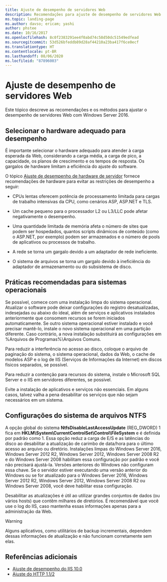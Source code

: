 ```yaml
---
title: Ajuste de desempenho de servidores Web
description: Recomendações para ajuste de desempenho de servidores Web com Windows Server 2016
ms.topic: landing-page
ms.author: davso; ericam; yashi
author: phstee
ms.date: 10/16/2017
ms.openlocfilehash: 8c0f2383291ee4f0abd74c58d50dc51549edfead
ms.sourcegitcommit: 53d526bfeddb89d28af44210a23ba417f6ce0ecf
ms.translationtype: HT
ms.contentlocale: pt-BR
ms.lasthandoff: 08/06/2020
ms.locfileid: "87896003"
---
```

# <a name="performance-tuning-web-servers"></a>Ajuste de desempenho de servidores Web


Este tópico descreve as recomendações e os métodos para ajustar o desempenho de servidores Web com Windows Server 2016.


## <a name="selecting-the-proper-hardware-for-performance"></a>Selecionar o hardware adequado para desempenho


É importante selecionar o hardware adequado para atender à carga esperada da Web, considerando a carga média, a carga de pico, a capacidade, os planos de crescimento e os tempos de resposta. Os gargalos de hardware limitam a eficiência do ajuste do software.

O tópico [Ajuste de desempenho de hardware de servidor](../../hardware/index.md) fornece recomendações de hardware para evitar as restrições de desempenho a seguir:

-   CPUs lentas oferecem potência de processamento limitada para cargas de trabalho intensivas da CPU, como cenários ASP, ASP.NET e TLS.

-   Um cache pequeno para o processador L2 ou L3/LLC pode afetar negativamente o desempenho.

-   Uma quantidade limitada de memória afeta o número de sites que podem ser hospedados, quantos scripts dinâmicos de conteúdo (como o ASP.NET, por exemplo) podem ser armazenados e o número de pools de aplicativos ou processos de trabalho.

-   A rede se torna um gargalo devido a um adaptador de rede ineficiente.

-   O sistema de arquivos se torna um gargalo devido à ineficiência do adaptador de armazenamento ou do subsistema de disco.

## <a name="operating-system-best-practices"></a>Práticas recomendadas para sistemas operacionais


Se possível, comece com uma instalação limpa do sistema operacional. Atualizar o software pode deixar configurações do registro desatualizadas, indesejadas ou abaixo do ideal, além de serviços e aplicativos instalados anteriormente que consomem recursos se forem iniciados automaticamente. Se outro sistema operacional estiver instalado e você precisar mantê-lo, instale o novo sistema operacional em uma partição diferente. Caso contrário, a nova instalação substituirá as configurações em %Arquivos de Programas%\\Arquivos Comuns.

Para reduzir a interferência no acesso ao disco, coloque o arquivo de paginação do sistema, o sistema operacional, dados da Web, o cache de modelos ASP e o log de IIS (Serviços de Informações da Internet) em discos físicos separados, se possível.

Para reduzir a contenção para recursos do sistema, instale o Microsoft SQL Server e o IIS em servidores diferentes, se possível.

Evite a instalação de aplicativos e serviços não essenciais. Em alguns casos, talvez valha a pena desabilitar os serviços que não sejam necessários em um sistema.

## <a name="ntfs-file-system-settings"></a>Configurações do sistema de arquivos NTFS

A opção global do sistema **NtfsDisableLastAccessUpdate** (REG\_DWORD) 1 fica em **HKLM\\System\\CurrentControlSet\\Control\\FileSystem** e é definida por padrão como 1. Essa opção reduz a carga de E/S e as latências do disco ao desabilitar a atualização de carimbo de data/hora para o último acesso ao arquivo ou diretório. Instalações limpas do Windows Server 2016, Windows Server 2012 R2, Windows Server 2012, Windows Server 2008 R2 e do Windows Server 2008 habilitam essa configuração por padrão e você não precisará ajustá-la. Versões anteriores do Windows não configuram essa chave. Se o servidor estiver executando uma versão anterior do Windows ou se for atualizado para o Windows Server 2016, Windows Server 2012 R2, Windows Server 2012, Windows Server 2008 R2 ou Windows Server 2008, você deve habilitar essa configuração.

Desabilitar as atualizações é útil ao utilizar grandes conjuntos de dados (ou vários hosts) que contêm milhares de diretórios. É recomendável que você use o log do IIS, caso mantenha essas informações apenas para a administração da Web.

>[!Warning]
> Alguns aplicativos, como utilitários de backup incrementais, dependem dessas informações de atualização e não funcionam corretamente sem elas.

## <a name="additional-references"></a>Referências adicionais
- [Ajuste de desempenho do IIS 10.0](tuning-iis-10.md)
- [Ajuste do HTTP 1.1/2](http-performance.md)


